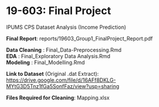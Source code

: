 # 19-603: Final Project
IPUMS CPS Dataset Analysis (Income Prediction)

**Final Report**: reports/19603_Group1_FinalProject_Report.pdf

**Data Cleaning** : Final_Data-Preprocessing.Rmd \
**EDA** : Final_Exploratory Data Analysis.Rmd \
**Modeling** : Final_Modelling.Rmd

**Link to Dataset** (Original .dat Extract): https://drive.google.com/file/d/16AFf8DKLG-MYtG3D5Tnz1fGa5SonfFaz/view?usp=sharing

**Files Required for Cleaning**: Mapping.xlsx
